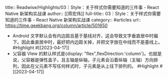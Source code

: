 title:: Readwise/Highlights/03｜Style：关于样式你需要知道的三件事 - React Native 新架构实战课
author:: [[蒋宏伟]]
full-title:: 03｜Style：关于样式你需要知道的三件事 - React Native 新架构实战课
category:: #articles
url:: https://time.geekbang.org/column/article/501650
- Android 文字默认会有内边距且基于基线对齐，这会导致文字垂直居中时偏下。因此垂直居中时，最好把内边距关掉，并把文字放在中线而不是基线上。 #Highlight #[[2023-04-17]]
- 父容器 VIew 的默认样式是{display: "flex",flexDirection:'column'}。也就是说，父容器是弹性盒子，且主轴是纵轴，子元素会沿着纵轴（主轴）方向排列，因此在父元素不写任何样式时，子元素是从上往下排列的。 #Highlight #[[2023-04-17]]